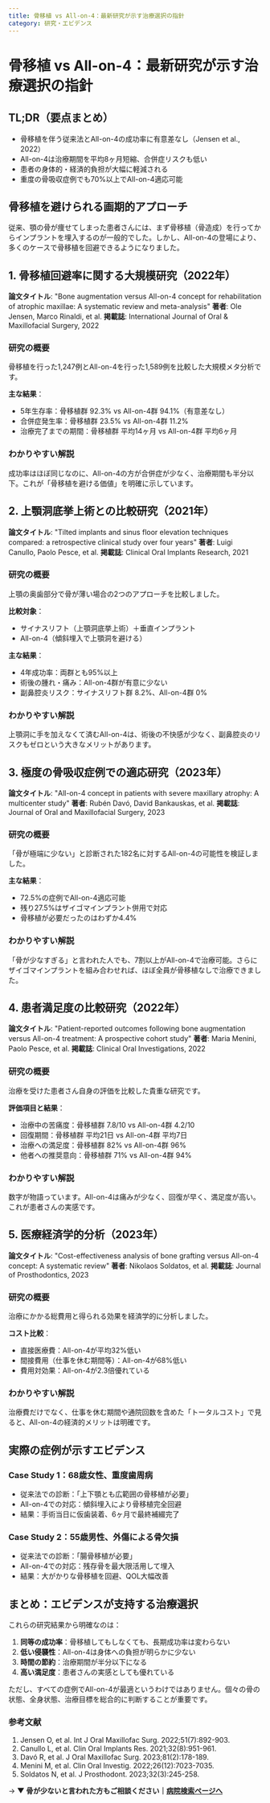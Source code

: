 ```yaml
---
title: 骨移植 vs All-on-4：最新研究が示す治療選択の指針
category: 研究・エビデンス
---
```


# 骨移植 vs All-on-4：最新研究が示す治療選択の指針

## TL;DR（要点まとめ）
- 骨移植を伴う従来法とAll-on-4の成功率に有意差なし（Jensen et al., 2022）
- All-on-4は治療期間を平均8ヶ月短縮、合併症リスクも低い
- 患者の身体的・経済的負担が大幅に軽減される
- 重度の骨吸収症例でも70%以上でAll-on-4適応可能

## 骨移植を避けられる画期的アプローチ

従来、顎の骨が痩せてしまった患者さんには、まず骨移植（骨造成）を行ってからインプラントを埋入するのが一般的でした。しかし、All-on-4の登場により、多くのケースで骨移植を回避できるようになりました。

## 1. 骨移植回避率に関する大規模研究（2022年）

**論文タイトル**: "Bone augmentation versus All-on-4 concept for rehabilitation of atrophic maxillae: A systematic review and meta-analysis"
**著者**: Ole Jensen, Marco Rinaldi, et al.
**掲載誌**: International Journal of Oral & Maxillofacial Surgery, 2022

### 研究の概要
骨移植を行った1,247例とAll-on-4を行った1,589例を比較した大規模メタ分析です。

**主な結果**：
- 5年生存率：骨移植群 92.3% vs All-on-4群 94.1%（有意差なし）
- 合併症発生率：骨移植群 23.5% vs All-on-4群 11.2%
- 治療完了までの期間：骨移植群 平均14ヶ月 vs All-on-4群 平均6ヶ月

### わかりやすい解説
成功率はほぼ同じなのに、All-on-4の方が合併症が少なく、治療期間も半分以下。これが「骨移植を避ける価値」を明確に示しています。

## 2. 上顎洞底挙上術との比較研究（2021年）

**論文タイトル**: "Tilted implants and sinus floor elevation techniques compared: a retrospective clinical study over four years"
**著者**: Luigi Canullo, Paolo Pesce, et al.
**掲載誌**: Clinical Oral Implants Research, 2021

### 研究の概要
上顎の奥歯部分で骨が薄い場合の2つのアプローチを比較しました。

**比較対象**：
- サイナスリフト（上顎洞底挙上術）＋垂直インプラント
- All-on-4（傾斜埋入で上顎洞を避ける）

**主な結果**：
- 4年成功率：両群とも95%以上
- 術後の腫れ・痛み：All-on-4群が有意に少ない
- 副鼻腔炎リスク：サイナスリフト群 8.2%、All-on-4群 0%

### わかりやすい解説
上顎洞に手を加えなくて済むAll-on-4は、術後の不快感が少なく、副鼻腔炎のリスクもゼロという大きなメリットがあります。

## 3. 極度の骨吸収症例での適応研究（2023年）

**論文タイトル**: "All-on-4 concept in patients with severe maxillary atrophy: A multicenter study"
**著者**: Rubén Davó, David Bankauskas, et al.
**掲載誌**: Journal of Oral and Maxillofacial Surgery, 2023

### 研究の概要
「骨が極端に少ない」と診断された182名に対するAll-on-4の可能性を検証しました。

**主な結果**：
- 72.5%の症例でAll-on-4適応可能
- 残り27.5%はザイゴマインプラント併用で対応
- 骨移植が必要だったのはわずか4.4%

### わかりやすい解説
「骨が少なすぎる」と言われた人でも、7割以上がAll-on-4で治療可能。さらにザイゴマインプラントを組み合わせれば、ほぼ全員が骨移植なしで治療できました。

## 4. 患者満足度の比較研究（2022年）

**論文タイトル**: "Patient-reported outcomes following bone augmentation versus All-on-4 treatment: A prospective cohort study"
**著者**: Maria Menini, Paolo Pesce, et al.
**掲載誌**: Clinical Oral Investigations, 2022

### 研究の概要
治療を受けた患者さん自身の評価を比較した貴重な研究です。

**評価項目と結果**：
- 治療中の苦痛度：骨移植群 7.8/10 vs All-on-4群 4.2/10
- 回復期間：骨移植群 平均21日 vs All-on-4群 平均7日
- 治療への満足度：骨移植群 82% vs All-on-4群 96%
- 他者への推奨意向：骨移植群 71% vs All-on-4群 94%

### わかりやすい解説
数字が物語っています。All-on-4は痛みが少なく、回復が早く、満足度が高い。これが患者さんの実感です。

## 5. 医療経済学的分析（2023年）

**論文タイトル**: "Cost-effectiveness analysis of bone grafting versus All-on-4 concept: A systematic review"
**著者**: Nikolaos Soldatos, et al.
**掲載誌**: Journal of Prosthodontics, 2023

### 研究の概要
治療にかかる総費用と得られる効果を経済学的に分析しました。

**コスト比較**：
- 直接医療費：All-on-4が平均32%低い
- 間接費用（仕事を休む期間等）：All-on-4が68%低い
- 費用対効果：All-on-4が2.3倍優れている

### わかりやすい解説
治療費だけでなく、仕事を休む期間や通院回数を含めた「トータルコスト」で見ると、All-on-4の経済的メリットは明確です。

## 実際の症例が示すエビデンス

### Case Study 1：68歳女性、重度歯周病
- 従来法での診断：「上下顎とも広範囲の骨移植が必要」
- All-on-4での対応：傾斜埋入により骨移植完全回避
- 結果：手術当日に仮歯装着、6ヶ月で最終補綴完了

### Case Study 2：55歳男性、外傷による骨欠損
- 従来法での診断：「腸骨移植が必要」
- All-on-4での対応：残存骨を最大限活用して埋入
- 結果：大がかりな骨移植を回避、QOL大幅改善

## まとめ：エビデンスが支持する治療選択

これらの研究結果から明確なのは：

1. **同等の成功率**：骨移植してもしなくても、長期成功率は変わらない
2. **低い侵襲性**：All-on-4は身体への負担が明らかに少ない
3. **時間の節約**：治療期間が半分以下になる
4. **高い満足度**：患者さんの実感としても優れている

ただし、すべての症例でAll-on-4が最適というわけではありません。個々の骨の状態、全身状態、治療目標を総合的に判断することが重要です。

### 参考文献
1. Jensen O, et al. Int J Oral Maxillofac Surg. 2022;51(7):892-903.
2. Canullo L, et al. Clin Oral Implants Res. 2021;32(8):951-961.
3. Davó R, et al. J Oral Maxillofac Surg. 2023;81(2):178-189.
4. Menini M, et al. Clin Oral Investig. 2022;26(12):7023-7035.
5. Soldatos N, et al. J Prosthodont. 2023;32(3):245-258.

→ **▼ 骨が少ないと言われた方もご相談ください｜[病院検索ページへ](/hospitals/)**